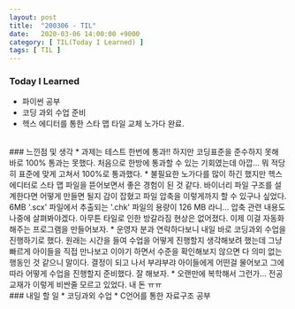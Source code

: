 ```yaml
---
layout: post
title:  "200306 - TIL"
date:   2020-03-06 14:00:00 +9000
category: [ TIL(Today I Learned) ]
tags: [ TIL ]
---
```


### Today I Learned
* 파이썬 공부
* 코딩 과외 수업 준비
* 헥스 에디터를 통한 스타 맵 타일 교체 노가다 완료.  

<br>
### 느낀점 및 생각
* 과제는 테스트 한번에 통과!! 하지만 코딩표준을 준수하지 못해 바로 100% 통과는 못했다. 처음으로 한방에 통과할 수 있는 기회였는데 아깝... 뭐 적당히 표준에 맞게 고쳐서 100%로 통과했다.
* 불필요한 노가다를 많이 하긴 했지만 헥스 에디터로 스타 맵 파일을 뜯어보면서 좋은 경험이 된 것 같다. 바이너리 파일 구조를 설계한다면 어떻게 만들면 될지 감이 잡혔고 파일 압축을 이렇게까지 할 수 있구나 싶었다. 6MB '.scx' 파일에서 추출되는 '.chk' 파일의 용량이 126 MB 라니... 압축 관련 내용도 나중에 살펴봐야겠다. 아무튼 타일로 인한 방갈라짐 현상은 없어졌다. 이제 이걸 자동화 해주는 프로그램을 만들어보자.
* 운영자 분과 연락하다보니 내일 바로 코딩과외 수업을 진행하기로 했다. 원래는 시간을 들여 수업을 어떻게 진행할지 생각해보려 했는데 그냥 빠르게 아이들을 직접 만나보고 이야기 하면서 수준을 확인해보지 않으면 다 의미 없는 행동인 것 같으니 말이다. 결정이 되고 나서 부랴부랴 아이들에게 어떤걸 물어보고 그에 따라 어떻게 수업을 진행할지 준비했다. 잘 해보자.
* 오랜만에 복학해서 그런가... 전공교재가 이렇게 비싼줄 모르고 있었다. 내 돈 ㅠㅠ

<br>
### 내일 할 일
* 코딩과외 수업
* C언어를 통한 자료구조 공부